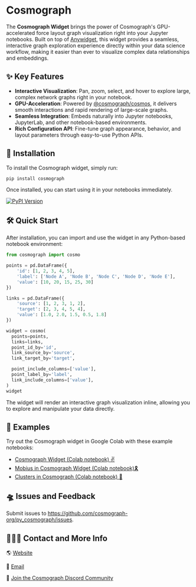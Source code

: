 
# Cosmograph

The **Cosmograph Widget** brings the power of Cosmograph's GPU-accelerated force layout graph visualization right into your Jupyter notebooks. Built on top of [Anywidget](https://anywidget.dev/), this widget provides a seamless, interactive graph exploration experience directly within your data science workflow, making it easier than ever to visualize complex data relationships and embeddings.

## ✨ Key Features

- **Interactive Visualization**: Pan, zoom, select, and hover to explore large, complex network graphs right in your notebook.
- **GPU-Acceleration**: Powered by [@cosmograph/cosmos](http://github.com/cosmograph-org/cosmos), it delivers smooth interactions and rapid rendering of large-scale graphs.
- **Seamless Integration**: Embeds naturally into Jupyter notebooks, JupyterLab, and other notebook-based environments.
- **Rich Configuration API**: Fine-tune graph appearance, behavior, and layout parameters through easy-to-use Python APIs.

## 🚀 Installation

To install the Cosmograph widget, simply run:

```sh
pip install cosmograph
```

Once installed, you can start using it in your notebooks immediately.

[![PyPI Version](https://img.shields.io/pypi/v/cosmograph)](https://pypi.org/project/cosmograph/)


## 🛠️ Quick Start

After installation, you can import and use the widget in any Python-based notebook environment:

```python
from cosmograph import cosmo

points = pd.DataFrame({
    'id': [1, 2, 3, 4, 5],
    'label': ['Node A', 'Node B', 'Node C', 'Node D', 'Node E'],
    'value': [10, 20, 15, 25, 30]
})

links = pd.DataFrame({
    'source': [1, 2, 3, 1, 2],
    'target': [2, 3, 4, 5, 4],
    'value': [1.0, 2.0, 1.5, 0.5, 1.8]
})

widget = cosmo(
  points=points,
  links=links,
  point_id_by='id',
  link_source_by='source',
  link_target_by='target',

  point_include_columns=['value'],
  point_label_by='label',
  link_include_columns=['value'],
)
widget
```

The widget will render an interactive graph visualization inline, allowing you to 
explore and manipulate your data directly. 


## 🎉 Examples

Try out the Cosmograph widget in Google Colab with these example notebooks:

- [Cosmograph Widget (Colab notebook) ✌️](https://colab.research.google.com/drive/1d0Gsn6KlCNCjPp8n8fpm82ctBpARasVX)
- [Mobius in Cosmograph Widget (Colab notebook)🎗️](https://colab.research.google.com/drive/1-FlUSyRAgdhXT6rNyi3uYrIIlGX8gRuk)
- [Clusters in Cosmograph (Colab notebook) 🫧](https://colab.research.google.com/drive/1Rt8rmmeMuWyFjEqae2DdJ3NYymtjC9cT)


## 🛸 Issues and Feedback

Submit issues to https://github.com/cosmograph-org/py_cosmograph/issues.

## 👩🏻‍🚀 Contact and More Info

🌎 [Website](https://cosmograph.app)

📩 [Email](mailto:hi@cosmograph.app)

👾 [Join the Cosmograph Discord Community](https://discord.gg/Rv8RUQuzsx)
